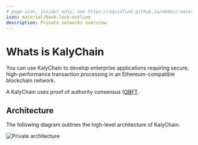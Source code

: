 ```yaml
---
# page icon, insider only, see https://squidfunk.github.io/mkdocs-material/reference/#setting-the-page-icon
icon: material/book-lock-outline
description: Private networks overview
---
```


# Whats is KalyChain

You can use KalyChain to develop enterprise applications requiring secure, high-performance transaction processing in an Ethereum-compatible blockchain network.

A KalyChain uses proof of authority consensus ([QBFT](how-to/configure/consensus/qbft.md).


## Architecture

The following diagram outlines the high-level architecture of KalyChain.

![Private architecture](../assets/private-architecture.jpeg)


